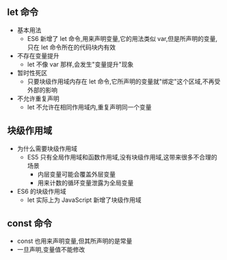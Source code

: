## let 命令

- 基本用法
  - ES6 新增了 let 命令,用来声明变量,它的用法类似 var,但是所声明的变量,只在 let 命令所在的代码块内有效
- 不存在变量提升
  - let 不像 var 那样,会发生"变量提升"现象
- 暂时性死区
  - 只要块级作用域内存在 let 命令,它所声明的变量就"绑定"这个区域,不再受外部的影响
- 不允许重复声明
  - let 不允许在相同作用域内,重复声明同一个变量

## 块级作用域

- 为什么需要块级作用域
  - ES5 只有全局作用域和函数作用域,没有块级作用域,这带来很多不合理的场景
    - 内层变量可能会覆盖外层变量
    - 用来计数的循环变量泄露为全局变量
- ES6 的块级作用域
  - let 实际上为 JavaScript 新增了块级作用域

## const 命令

- const 也用来声明变量,但其所声明的是常量
- 一旦声明,变量值不能修改